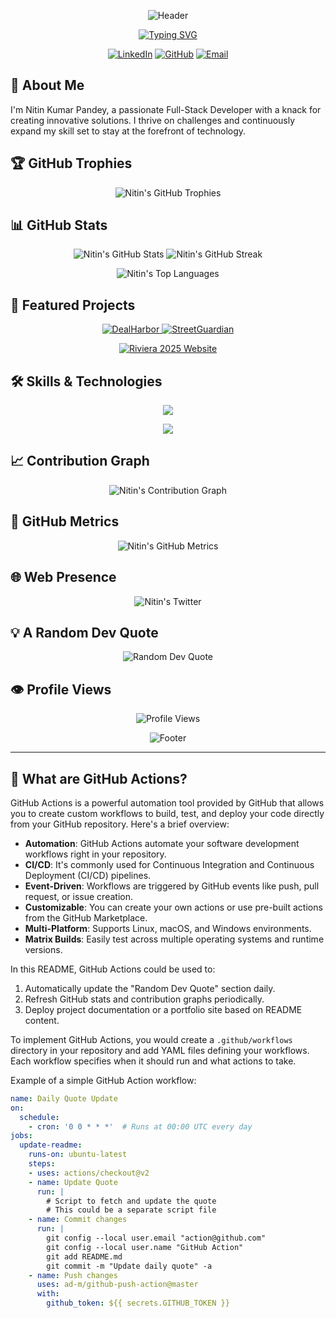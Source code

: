 <div align="center">
  
  ![Header](https://capsule-render.vercel.app/api?type=waving&color=0:3498db,100:8e44ad&height=300&section=header&text=Nitin%20Kumar%20Pandey&fontSize=60&fontColor=ffffff&animation=fadeIn&fontAlignY=38&desc=Full-Stack%20Developer%20%7C%20Tech%20Enthusiast&descAlignY=51&descAlign=62)

  [![Typing SVG](https://readme-typing-svg.demolab.com?font=Fira+Code&size=22&duration=3000&pause=1000&color=FFFFFF&center=true&vCenter=true&width=435&lines=Welcome+to+my+GitHub+Profile!;Innovating+One+Commit+at+a+Time;Let's+Build+the+Future+Together)](https://git.io/typing-svg)

</div>

<p align="center">
  <a href="https://linkedin.com/in/nitinkrpandey"><img src="https://img.shields.io/badge/-LinkedIn-0077B5?style=for-the-badge&logo=linkedin&logoColor=white" alt="LinkedIn"></a>
  <a href="https://github.com/NitinTheGreat"><img src="https://img.shields.io/badge/-GitHub-181717?style=for-the-badge&logo=github&logoColor=white" alt="GitHub"></a>
  <a href="mailto:your.email@example.com"><img src="https://img.shields.io/badge/-Email-D14836?style=for-the-badge&logo=gmail&logoColor=white" alt="Email"></a>
</p>

## 🚀 About Me

I'm Nitin Kumar Pandey, a passionate Full-Stack Developer with a knack for creating innovative solutions. I thrive on challenges and continuously expand my skill set to stay at the forefront of technology.

## 🏆 GitHub Trophies

<p align="center">
  <img src="https://github-profile-trophy.vercel.app/?username=NitinTheGreat&theme=darkhub&no-frame=true&row=1&column=7&margin-w=15&margin-h=15" alt="Nitin's GitHub Trophies" />
</p>

## 📊 GitHub Stats

<p align="center">
  <img src="https://github-readme-stats.vercel.app/api?username=NitinTheGreat&show_icons=true&theme=tokyonight" alt="Nitin's GitHub Stats" />
  <img src="https://github-readme-streak-stats.herokuapp.com/?user=NitinTheGreat&theme=tokyonight" alt="Nitin's GitHub Streak" />
</p>

<p align="center">
  <img src="https://github-readme-stats.vercel.app/api/top-langs/?username=NitinTheGreat&layout=compact&theme=tokyonight" alt="Nitin's Top Languages" />
</p>

## 🌟 Featured Projects

<p align="center">
  <a href="https://github.com/NitinTheGreat/DealHarbor">
    <img src="https://github-readme-stats.vercel.app/api/pin/?username=NitinTheGreat&repo=DealHarbor&theme=tokyonight" alt="DealHarbor" />
  </a>
  <a href="https://github.com/NitinTheGreat/StreetGuardian">
    <img src="https://github-readme-stats.vercel.app/api/pin/?username=NitinTheGreat&repo=StreetGuardian&theme=tokyonight" alt="StreetGuardian" />
  </a>
</p>
<p align="center">
  <a href="https://github.com/NitinTheGreat/Riviera-2025-Website">
    <img src="https://github-readme-stats.vercel.app/api/pin/?username=NitinTheGreat&repo=Riviera-2025-Website&theme=tokyonight" alt="Riviera 2025 Website" />
  </a>
</p>

## 🛠️ Skills & Technologies

<p align="center">
  <img src="https://skillicons.dev/icons?i=nextjs,ts,java,python,spring,html,css,react,js,tailwind,mysql,mongodb,nodejs,cpp&theme=dark" />
</p>
<p align="center">
  <img src="https://skillicons.dev/icons?i=git,github,vscode,docker,kubernetes,aws,gcp,firebase,graphql,redux,sass,webpack,babel,jest&theme=dark" />
</p>

## 📈 Contribution Graph

<p align="center">
  <img src="https://github-readme-activity-graph.vercel.app/graph?username=NitinTheGreat&theme=react-dark" alt="Nitin's Contribution Graph" />
</p>

## 🏅 GitHub Metrics

<p align="center">
  <img src="https://metrics.lecoq.io/NitinTheGreat?template=classic&base.header=0&base.activity=0&base.community=0&base.repositories=0&base.metadata=0&isocalendar=1&achievements=1&notable=1&isocalendar.duration=half-year&achievements.threshold=C&achievements.secrets=true&achievements.display=detailed&achievements.limit=0&notable.from=organization&notable.repositories=false&notable.indepth=false&notable.types=commit&config.timezone=Asia%2FKolkata" alt="Nitin's GitHub Metrics" />
</p>

## 🌐 Web Presence

<p align="center">
  <img src="https://github-readme-twitter.gazf.vercel.app/api?id=your-twitter-handle&layout=wide&show_reply=off&show_retweet=off" alt="Nitin's Twitter" />
</p>

## 💡 A Random Dev Quote

<p align="center">
  <img src="https://quotes-github-readme.vercel.app/api?type=horizontal&theme=tokyonight" alt="Random Dev Quote" />
</p>

## 👁️ Profile Views

<p align="center">
  <img src="https://komarev.com/ghpvc/?username=NitinTheGreat&color=blueviolet&style=flat-square&label=Profile+Views" alt="Profile Views">
</p>

<div align="center">
  
  ![Footer](https://capsule-render.vercel.app/api?type=waving&color=0:3498db,100:8e44ad&height=200&section=footer&text=Let's%20Connect%20and%20Code!&fontSize=24&fontColor=ffffff&animation=fadeIn&fontAlignY=65)

</div>

---

## 🤖 What are GitHub Actions?

GitHub Actions is a powerful automation tool provided by GitHub that allows you to create custom workflows to build, test, and deploy your code directly from your GitHub repository. Here's a brief overview:

- **Automation**: GitHub Actions automate your software development workflows right in your repository.
- **CI/CD**: It's commonly used for Continuous Integration and Continuous Deployment (CI/CD) pipelines.
- **Event-Driven**: Workflows are triggered by GitHub events like push, pull request, or issue creation.
- **Customizable**: You can create your own actions or use pre-built actions from the GitHub Marketplace.
- **Multi-Platform**: Supports Linux, macOS, and Windows environments.
- **Matrix Builds**: Easily test across multiple operating systems and runtime versions.

In this README, GitHub Actions could be used to:
1. Automatically update the "Random Dev Quote" section daily.
2. Refresh GitHub stats and contribution graphs periodically.
3. Deploy project documentation or a portfolio site based on README content.

To implement GitHub Actions, you would create a `.github/workflows` directory in your repository and add YAML files defining your workflows. Each workflow specifies when it should run and what actions to take.

Example of a simple GitHub Action workflow:

```yaml
name: Daily Quote Update
on:
  schedule:
    - cron: '0 0 * * *'  # Runs at 00:00 UTC every day
jobs:
  update-readme:
    runs-on: ubuntu-latest
    steps:
    - uses: actions/checkout@v2
    - name: Update Quote
      run: |
        # Script to fetch and update the quote
        # This could be a separate script file
    - name: Commit changes
      run: |
        git config --local user.email "action@github.com"
        git config --local user.name "GitHub Action"
        git add README.md
        git commit -m "Update daily quote" -a
    - name: Push changes
      uses: ad-m/github-push-action@master
      with:
        github_token: ${{ secrets.GITHUB_TOKEN }}

